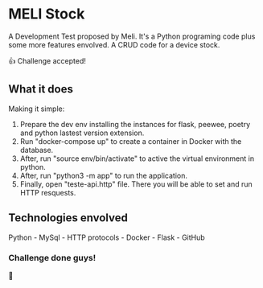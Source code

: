 # MELI Stock

A Development Test proposed by Meli.
It's a Python programing code plus some more features envolved.
A CRUD code for a device stock.

:thumbsup: Challenge accepted!

## What it does

Making it simple:

1. Prepare the dev env installing the instances for flask, peewee, poetry and python lastest version extension.
2. Run "docker-compose up" to create a container in Docker with the database.
3. After, run "source env/bin/activate" to active the virtual environment in python.
4. After, run "python3 -m app" to run the application.
5. Finally, open "teste-api.http" file. There you will be able to set and run HTTP resquests. 

## Technologies envolved

Python - MySql - HTTP protocols - Docker - Flask - GitHub



### Challenge done guys!
:muscle:
